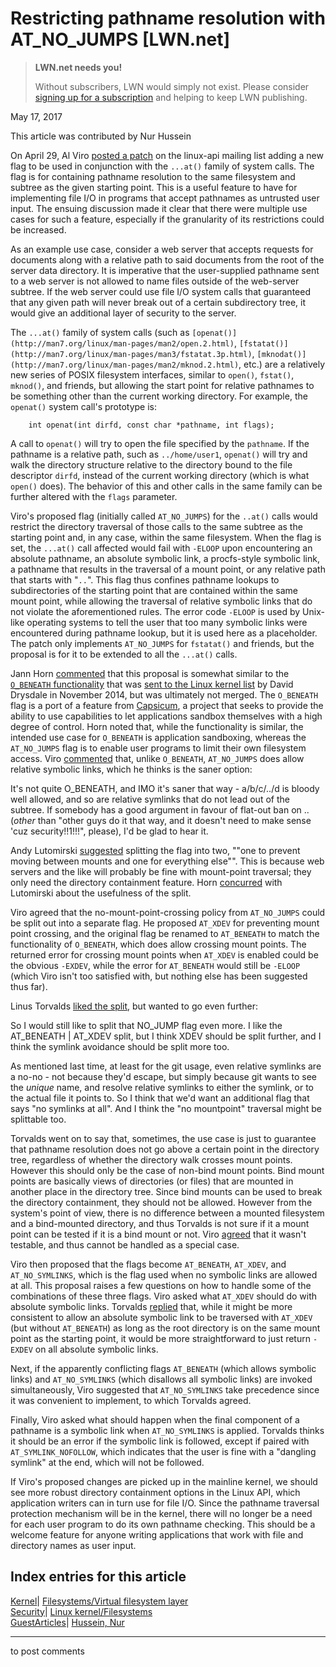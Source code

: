 # Restricting pathname resolution with AT_NO_JUMPS [LWN.net]

> **LWN.net needs you!**
> 
> Without subscribers, LWN would simply not exist. Please consider [signing up for a subscription](/Promo/nst-nag2/subscribe) and helping to keep LWN publishing. 

May 17, 2017

This article was contributed by Nur Hussein

On April 29, Al Viro [posted a patch](/Articles/721443/) on the linux-api mailing list adding a new flag to be used in conjunction with the `...at()` family of system calls. The flag is for containing pathname resolution to the same filesystem and subtree as the given starting point. This is a useful feature to have for implementing file I/O in programs that accept pathnames as untrusted user input. The ensuing discussion made it clear that there were multiple use cases for such a feature, especially if the granularity of its restrictions could be increased. 

As an example use case, consider a web server that accepts requests for documents along with a relative path to said documents from the root of the server data directory. It is imperative that the user-supplied pathname sent to a web server is not allowed to name files outside of the web-server subtree. If the web server could use file I/O system calls that guaranteed that any given path will never break out of a certain subdirectory tree, it would give an additional layer of security to the server.

The `...at()` family of system calls (such as `[openat()](http://man7.org/linux/man-pages/man2/open.2.html)`, `[fstatat()](http://man7.org/linux/man-pages/man3/fstatat.3p.html)`, `[mknodat()](http://man7.org/linux/man-pages/man2/mknod.2.html)`, etc.) are a relatively new series of POSIX filesystem interfaces, similar to `open()`, `fstat()`, `mknod()`, and friends, but allowing the start point for relative pathnames to be something other than the current working directory. For example, the `openat()` system call's prototype is: 
    
    
        int openat(int dirfd, const char *pathname, int flags);
    

A call to `openat()` will try to open the file specified by the `pathname`. If the pathname is a relative path, such as `../home/user1`, `openat()` will try and walk the directory structure relative to the directory bound to the file descriptor `dirfd`, instead of the current working directory (which is what `open()` does). The behavior of this and other calls in the same family can be further altered with the `flags` parameter.

Viro's proposed flag (initially called `AT_NO_JUMPS`) for the `..at()` calls would restrict the directory traversal of those calls to the same subtree as the starting point and, in any case, within the same filesystem. When the flag is set, the `...at()` call affected would fail with `-ELOOP` upon encountering an absolute pathname, an absolute symbolic link, a procfs-style symbolic link, a pathname that results in the traversal of a mount point, or any relative path that starts with "`..`". This flag thus confines pathname lookups to subdirectories of the starting point that are contained within the same mount point, while allowing the traversal of relative symbolic links that do not violate the aforementioned rules. The error code `-ELOOP` is used by Unix-like operating systems to tell the user that too many symbolic links were encountered during pathname lookup, but it is used here as a placeholder. The patch only implements `AT_NO_JUMPS` for `fstatat()` and friends, but the proposal is for it to be extended to all the `...at()` calls. 

Jann Horn [commented](http://marc.info/?l=linux-kernel&m=149366024305125&w=2) that this proposal is somewhat similar to the [`O_BENEATH` functionality](/Articles/619146/) that was [sent to the Linux kernel list](/Articles/619151/) by David Drysdale in November 2014, but was ultimately not merged. The `O_BENEATH` flag is a port of a feature from [Capsicum](https://lwn.net/Articles/604015/ ), a project that seeks to provide the ability to use capabilities to let applications sandbox themselves with a high degree of control. Horn noted that, while the functionality is similar, the intended use case for `O_BENEATH` is application sandboxing, whereas the `AT_NO_JUMPS` flag is to enable user programs to limit their own filesystem access. Viro [commented](http://marc.info/?l=linux-api&m=149394423423941&w=2) that, unlike `O_BENEATH`, `AT_NO_JUMPS` does allow relative symbolic links, which he thinks is the saner option:

It's not quite O_BENEATH, and IMO it's saner that way - a/b/c/../d is bloody well allowed, and so are relative symlinks that do not lead out of the subtree. If somebody has a good argument in favour of flat-out ban on .. (_other_ than "other guys do it that way, and it doesn't need to make sense 'cuz security!!1!!!", please), I'd be glad to hear it. 

Andy Lutomirski [suggested](http://marc.info/?l=linux-fsdevel&m=149351485126402&w=2) splitting the flag into two, ""one to prevent moving between mounts and one for everything else"". This is because web servers and the like will probably be fine with mount-point traversal; they only need the directory containment feature. Horn [concurred](http://marc.info/?l=linux-api&m=149366026005128&w=2) with Lutomirski about the usefulness of the split.

Viro agreed that the no-mount-point-crossing policy from `AT_NO_JUMPS` could be split out into a separate flag. He proposed `AT_XDEV` for preventing mount point crossing, and the original flag be renamed to `AT_BENEATH` to match the functionality of `O_BENEATH`, which does allow crossing mount points. The returned error for crossing mount points when `AT_XDEV` is enabled could be the obvious `-EXDEV`, while the error for `AT_BENEATH` would still be `-ELOOP` (which Viro isn't too satisfied with, but nothing else has been suggested thus far). 

Linus Torvalds [liked the split](http://marc.info/?l=linux-kernel&m=149394765324531&w=2), but wanted to go even further:

So I would still like to split that NO_JUMP flag even more. I like the AT_BENEATH | AT_XDEV split, but I think XDEV should be split further, and I think the symlink avoidance should be split more too. 

As mentioned last time, at least for the git usage, even relative symlinks are a no-no - not because they'd escape, but simply because git wants to see the *unique* name, and resolve relative symlinks to either the symlink, or to the actual file it points to. So I think that we'd want an additional flag that says "no symlinks at all". And I think the "no mountpoint" traversal might be splittable too. 

Torvalds went on to say that, sometimes, the use case is just to guarantee that pathname resolution does not go above a certain point in the directory tree, regardless of whether the directory walk crosses mount points. However this should only be the case of non-bind mount points. Bind mount points are basically views of directories (or files) that are mounted in another place in the directory tree. Since bind mounts can be used to break the directory containment, they should not be allowed. However from the system's point of view, there is no difference between a mounted filesystem and a bind-mounted directory, and thus Torvalds is not sure if it a mount point can be tested if it is a bind mount or not. Viro [agreed](http://marc.info/?l=linux-api&m=149395326325891&w=2) that it wasn't testable, and thus cannot be handled as a special case.

Viro then proposed that the flags become `AT_BENEATH`, `AT_XDEV`, and `AT_NO_SYMLINKS`, which is the flag used when no symbolic links are allowed at all. This proposal raises a few questions on how to handle some of the combinations of these three flags. Viro asked what `AT_XDEV` should do with absolute symbolic links. Torvalds [replied](http://marc.info/?l=linux-api&m=149395688726538&w=2) that, while it might be more consistent to allow an absolute symbolic link to be traversed with `AT_XDEV` (but without `AT_BENEATH`) as long as the root directory is on the same mount point as the starting point, it would be more straightforward to just return `-EXDEV` on all absolute symbolic links. 

Next, if the apparently conflicting flags `AT_BENEATH` (which allows symbolic links) and `AT_NO_SYMLINKS` (which disallows all symbolic links) are invoked simultaneously, Viro suggested that `AT_NO_SYMLINKS` take precedence since it was convenient to implement, to which Torvalds agreed.

Finally, Viro asked what should happen when the final component of a pathname is a symbolic link when `AT_NO_SYMLINKS` is applied. Torvalds thinks it should be an error if the symbolic link is followed, except if paired with `AT_SYMLINK_NOFOLLOW`, which indicates that the user is fine with a "dangling symlink" at the end, which will not be followed.

If Viro's proposed changes are picked up in the mainline kernel, we should see more robust directory containment options in the Linux API, which application writers can in turn use for file I/O. Since the pathname traversal protection mechanism will be in the kernel, there will no longer be a need for each user program to do its own pathname checking. This should be a welcome feature for anyone writing applications that work with file and directory names as user input.

  
Index entries for this article  
---  
[Kernel](/Kernel/Index)| [Filesystems/Virtual filesystem layer](/Kernel/Index#Filesystems-Virtual_filesystem_layer)  
[Security](/Security/Index/)| [Linux kernel/Filesystems](/Security/Index/#Linux_kernel-Filesystems)  
[GuestArticles](/Archives/GuestIndex/)| [Hussein, Nur](/Archives/GuestIndex/#Hussein_Nur)  
  


* * *

to post comments 
